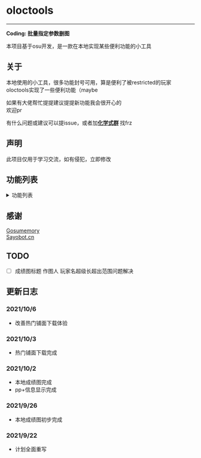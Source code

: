 # oloctools
****

<strong>Coding: 批量指定参数删图</strong>

本项目基于osu开发，是一款在本地实现某些便利功能的小工具  
## 关于
本地使用的小工具，很多功能封号可用，算是便利了被restricted的玩家  
oloctools实现了一些便利功能（maybe  
  
如果有大佬帮忙提提建议提提新功能我会很开心的  
欢迎pr

有什么问题或建议可以提issue，或者加<strong>[化学式群](https://jq.qq.com/?_wv=1027&k=yN5arRnC) </strong>找frz

## 声明
此项目仅用于学习交流，如有侵犯，立即修改


## 功能列表
<details>
<summary>功能列表</summary>

<strong>以下功能部分依赖gosumemory</strong>

全本地功能标`+`，涉及到网络的功能标`-`

- [x] `+`recent成绩图生成
- [x] `-`pp+获取
- [ ] `-`pp+图片化
- [ ] `-`获取Recent, UserBest, MapBest生成成绩图
- [ ] `+`铺面指定参数pp计算
- [ ] `+`铺面详情
- [ ] `+`铺面详情图片化
- [ ] `-`个人信息
- [ ] `-`个人信息图片化
- [ ] `+`reply解析出图
- [ ] `+`整合osr2mp4(不使用不下载，第一次使用自动`-`下载)
- [x] `-`热门铺面下载, 最终下载量就是用户指定的数量, 除非没图了
- [ ] `-`根据osu根目录下的osu!.db筛选下图(备份神器)
- [x] `-`铺面参数筛选下载, 最终下载量就是用户指定的数量, 除非没图了
- [ ] `+`批量指定参数删图
- [ ] `-`gosu自动部署
- [ ] `-`osu自动部署更新(sayo)
- [ ] `-`InGameDownloader自动部署
- [ ] `-`使用reply一键上传视频至bilibili

</details>

## 感谢
[Gosumemory](https://github.com/l3lackShark/gosumemory)  
[Sayobot.cn](https://osu.sayobot.cn/home)

## TODO
- [ ] 成绩图标题 作图人 玩家名超级长超出范围问题解决

## 更新日志

### 2021/10/6
* 改善热门铺面下载体验

### 2021/10/3
* 热门铺面下载完成

### 2021/10/2
* 本地成绩图完成
* pp+信息显示完成

### 2021/9/26
* 本地成绩图初步完成

### 2021/9/22
* 计划全面重写
